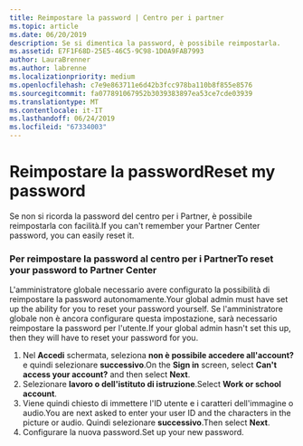 ```yaml
---
title: Reimpostare la password | Centro per i partner
ms.topic: article
ms.date: 06/20/2019
description: Se si dimentica la password, è possibile reimpostarla.
ms.assetid: E7F1F68D-25E5-46C5-9C98-1D0A9FAB7993
author: LauraBrenner
ms.author: labrenne
ms.localizationpriority: medium
ms.openlocfilehash: c7e9e863711e6d42b3fcc978ba110b8f855e8576
ms.sourcegitcommit: fa077891067952b3039383897ea53ce7cde03939
ms.translationtype: MT
ms.contentlocale: it-IT
ms.lasthandoff: 06/24/2019
ms.locfileid: "67334003"
---
```

# <a name="reset-my-password"></a><span data-ttu-id="a769a-103">Reimpostare la password</span><span class="sxs-lookup"><span data-stu-id="a769a-103">Reset my password</span></span>

<span data-ttu-id="a769a-104">Se non si ricorda la password del centro per i Partner, è possibile reimpostarla con facilità.</span><span class="sxs-lookup"><span data-stu-id="a769a-104">If you can't remember your Partner Center password, you can easily reset it.</span></span>

### <a name="to-reset-your-password-to-partner-center"></a><span data-ttu-id="a769a-105">Per reimpostare la password al centro per i Partner</span><span class="sxs-lookup"><span data-stu-id="a769a-105">To reset your password to Partner Center</span></span>

<span data-ttu-id="a769a-106">L'amministratore globale necessario avere configurato la possibilità di reimpostare la password autonomamente.</span><span class="sxs-lookup"><span data-stu-id="a769a-106">Your global admin must have set up the ability for you to reset your password yourself.</span></span> <span data-ttu-id="a769a-107">Se l'amministratore globale non è ancora configurare questa impostazione, sarà necessario reimpostare la password per l'utente.</span><span class="sxs-lookup"><span data-stu-id="a769a-107">If your global admin hasn't set this up, then they will have to reset your password for you.</span></span> 

1. <span data-ttu-id="a769a-108">Nel **Accedi** schermata, seleziona **non è possibile accedere all'account?** e quindi selezionare **successivo**.</span><span class="sxs-lookup"><span data-stu-id="a769a-108">On the **Sign in** screen, select **Can't access your account?** and then select **Next**.</span></span>
2. <span data-ttu-id="a769a-109">Selezionare **lavoro o dell'istituto di istruzione**.</span><span class="sxs-lookup"><span data-stu-id="a769a-109">Select **Work or school account**.</span></span>
3. <span data-ttu-id="a769a-110">Viene quindi chiesto di immettere l'ID utente e i caratteri dell'immagine o audio.</span><span class="sxs-lookup"><span data-stu-id="a769a-110">You are next asked to enter your user ID and the characters in the picture or audio.</span></span> <span data-ttu-id="a769a-111">Quindi selezionare **successivo**.</span><span class="sxs-lookup"><span data-stu-id="a769a-111">Then select **Next**.</span></span>
4. <span data-ttu-id="a769a-112">Configurare la nuova password.</span><span class="sxs-lookup"><span data-stu-id="a769a-112">Set up your new password.</span></span>
